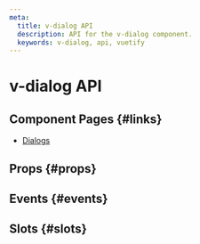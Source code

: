 ```yaml
---
meta:
  title: v-dialog API
  description: API for the v-dialog component.
  keywords: v-dialog, api, vuetify
---
```


# v-dialog API

<entry-ad />

## Component Pages {#links}

- [Dialogs](components/dialogs)

## Props {#props}

<api-section name="v-dialog" section="props" />

## Events {#events}

<api-section name="v-dialog" section="events" />

## Slots {#slots}

<api-section name="v-dialog" section="slots" />

<backmatter />
